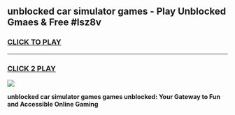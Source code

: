 
## unblocked car simulator games - Play Unblocked Gmaes & Free #lsz8v
<h3>
<a href="https://premium.freeplayer.one?title=unblocked_car_simulator_games&ref=01M">CLICK TO PLAY</a></h3>
<hr>

<h3>
<a href="https://premium.freeplayer.one?title=unblocked_car_simulator_games&ref=01M">CLICK 2 PLAY</a>
  
</h3>

<a href="https://premium.freeplayer.one?title=unblocked_car_simulator_games&ref=01M"><img src="https://clearcache.store/games.png"></a>


**unblocked car simulator games games unblocked: Your Gateway to Fun and Accessible Online Gaming**
